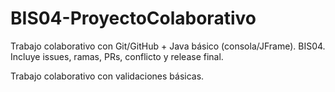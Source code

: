 # BIS04-ProyectoColaborativo
Trabajo colaborativo con Git/GitHub + Java básico (consola/JFrame). BIS04. Incluye issues, ramas, PRs, conflicto y release final.

Trabajo colaborativo con validaciones básicas.